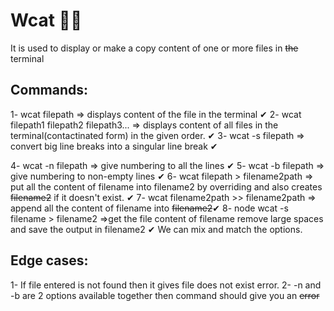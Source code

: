 # Wcat 🚀🚀

It is used to display or make a copy content of one or more files in ~~the~~ terminal

## Commands:

1- wcat filepath => displays content of the file in the terminal ✔
2- wcat filepath1 filepath2 filepath3... => displays content of all files in the terminal(contactinated form) in the given order. ✔
3- wcat -s filepath => convert big line breaks into a singular line break ✔

4- wcat -n filepath => give numbering to all the lines ✔
5- wcat -b filepath => give numbering to non-empty lines ✔
6- wcat filepath > filename2path => put all the content of filename into filename2 by overriding and also creates ~~filename2~~ if it doesn't exist. ✔
7- wcat filename2path >> filename2path => append all the content of filename into ~~filename2~~✔
8- node wcat -s filename > filename2 =>get the file content of filename remove large spaces and save the output in filename2 ✔
We can mix and match the options.

## Edge cases:

1- If file entered is not found then it gives file does not exist error.
2- -n and -b are 2 options available together then command should give you an ~~error~~

